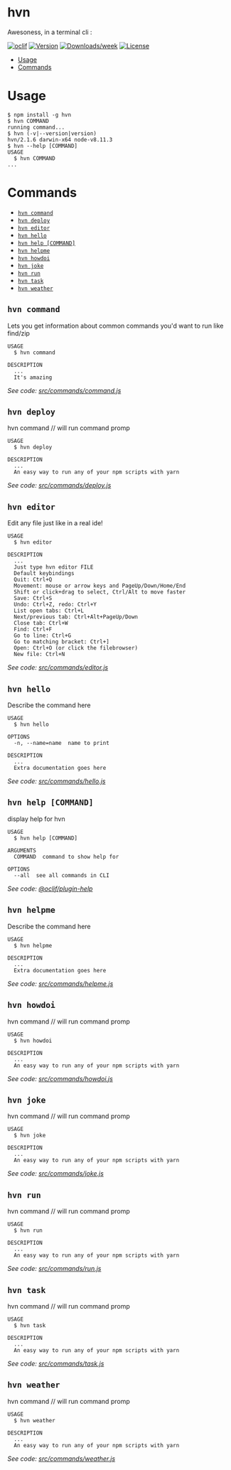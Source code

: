 hvn
===

Awesoness, in a terminal cli :

[![oclif](https://img.shields.io/badge/cli-oclif-brightgreen.svg)](https://oclif.io)
[![Version](https://img.shields.io/npm/v/rad.svg)](https://npmjs.org/package/rad)
[![Downloads/week](https://img.shields.io/npm/dw/rad.svg)](https://npmjs.org/package/rad)
[![License](https://img.shields.io/npm/l/rad.svg)](https://github.com/agrublev/hvn/blob/master/package.json)

<!-- toc -->
* [Usage](#usage)
* [Commands](#commands)
<!-- tocstop -->
# Usage
<!-- usage -->
```sh-session
$ npm install -g hvn
$ hvn COMMAND
running command...
$ hvn (-v|--version|version)
hvn/2.1.6 darwin-x64 node-v8.11.3
$ hvn --help [COMMAND]
USAGE
  $ hvn COMMAND
...
```
<!-- usagestop -->
# Commands
<!-- commands -->
* [`hvn command`](#hvn-command)
* [`hvn deploy`](#hvn-deploy)
* [`hvn editor`](#hvn-editor)
* [`hvn hello`](#hvn-hello)
* [`hvn help [COMMAND]`](#hvn-help-command)
* [`hvn helpme`](#hvn-helpme)
* [`hvn howdoi`](#hvn-howdoi)
* [`hvn joke`](#hvn-joke)
* [`hvn run`](#hvn-run)
* [`hvn task`](#hvn-task)
* [`hvn weather`](#hvn-weather)

## `hvn command`

Lets you get information about common commands you'd want to run like find/zip

```
USAGE
  $ hvn command

DESCRIPTION
  ...
  It's amazing
```

_See code: [src/commands/command.js](https://github.com/agrublev/hvn/blob/v2.1.6/src/commands/command.js)_

## `hvn deploy`

hvn command // will run command promp

```
USAGE
  $ hvn deploy

DESCRIPTION
  ...
  An easy way to run any of your npm scripts with yarn
```

_See code: [src/commands/deploy.js](https://github.com/agrublev/hvn/blob/v2.1.6/src/commands/deploy.js)_

## `hvn editor`

Edit any file just like in a real ide!

```
USAGE
  $ hvn editor

DESCRIPTION
  ...
  Just type hvn editor FILE
  Default keybindings
  Quit: Ctrl+Q
  Movement: mouse or arrow keys and PageUp/Down/Home/End
  Shift or click+drag to select, Ctrl/Alt to move faster
  Save: Ctrl+S
  Undo: Ctrl+Z, redo: Ctrl+Y
  List open tabs: Ctrl+L
  Next/previous tab: Ctrl+Alt+PageUp/Down
  Close tab: Ctrl+W
  Find: Ctrl+F
  Go to line: Ctrl+G
  Go to matching bracket: Ctrl+]
  Open: Ctrl+O (or click the filebrowser)
  New file: Ctrl+N
```

_See code: [src/commands/editor.js](https://github.com/agrublev/hvn/blob/v2.1.6/src/commands/editor.js)_

## `hvn hello`

Describe the command here

```
USAGE
  $ hvn hello

OPTIONS
  -n, --name=name  name to print

DESCRIPTION
  ...
  Extra documentation goes here
```

_See code: [src/commands/hello.js](https://github.com/agrublev/hvn/blob/v2.1.6/src/commands/hello.js)_

## `hvn help [COMMAND]`

display help for hvn

```
USAGE
  $ hvn help [COMMAND]

ARGUMENTS
  COMMAND  command to show help for

OPTIONS
  --all  see all commands in CLI
```

_See code: [@oclif/plugin-help](https://github.com/oclif/plugin-help/blob/v2.1.4/src/commands/help.ts)_

## `hvn helpme`

Describe the command here

```
USAGE
  $ hvn helpme

DESCRIPTION
  ...
  Extra documentation goes here
```

_See code: [src/commands/helpme.js](https://github.com/agrublev/hvn/blob/v2.1.6/src/commands/helpme.js)_

## `hvn howdoi`

hvn command // will run command promp

```
USAGE
  $ hvn howdoi

DESCRIPTION
  ...
  An easy way to run any of your npm scripts with yarn
```

_See code: [src/commands/howdoi.js](https://github.com/agrublev/hvn/blob/v2.1.6/src/commands/howdoi.js)_

## `hvn joke`

hvn command // will run command promp

```
USAGE
  $ hvn joke

DESCRIPTION
  ...
  An easy way to run any of your npm scripts with yarn
```

_See code: [src/commands/joke.js](https://github.com/agrublev/hvn/blob/v2.1.6/src/commands/joke.js)_

## `hvn run`

hvn command // will run command promp

```
USAGE
  $ hvn run

DESCRIPTION
  ...
  An easy way to run any of your npm scripts with yarn
```

_See code: [src/commands/run.js](https://github.com/agrublev/hvn/blob/v2.1.6/src/commands/run.js)_

## `hvn task`

hvn command // will run command promp

```
USAGE
  $ hvn task

DESCRIPTION
  ...
  An easy way to run any of your npm scripts with yarn
```

_See code: [src/commands/task.js](https://github.com/agrublev/hvn/blob/v2.1.6/src/commands/task.js)_

## `hvn weather`

hvn command // will run command promp

```
USAGE
  $ hvn weather

DESCRIPTION
  ...
  An easy way to run any of your npm scripts with yarn
```

_See code: [src/commands/weather.js](https://github.com/agrublev/hvn/blob/v2.1.6/src/commands/weather.js)_
<!-- commandsstop -->
